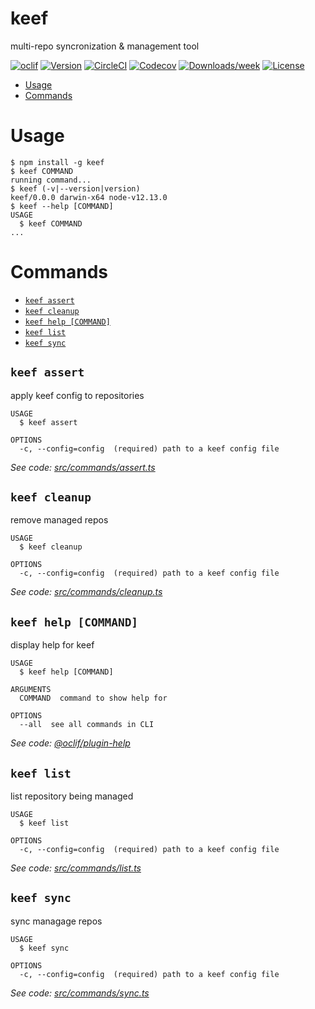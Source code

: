 keef
====

multi-repo syncronization &amp; management tool

[![oclif](https://img.shields.io/badge/cli-oclif-brightgreen.svg)](https://oclif.io)
[![Version](https://img.shields.io/npm/v/keef.svg)](https://npmjs.org/package/keef)
[![CircleCI](https://circleci.com/gh/RasPhilCo/keef/tree/master.svg?style=shield)](https://circleci.com/gh/RasPhilCo/keef/tree/master)
[![Codecov](https://codecov.io/gh/RasPhilCo/keef/branch/master/graph/badge.svg)](https://codecov.io/gh/RasPhilCo/keef)
[![Downloads/week](https://img.shields.io/npm/dw/keef.svg)](https://npmjs.org/package/keef)
[![License](https://img.shields.io/npm/l/keef.svg)](https://github.com/RasPhilCo/keef/blob/master/package.json)

<!-- toc -->
* [Usage](#usage)
* [Commands](#commands)
<!-- tocstop -->
# Usage
<!-- usage -->
```sh-session
$ npm install -g keef
$ keef COMMAND
running command...
$ keef (-v|--version|version)
keef/0.0.0 darwin-x64 node-v12.13.0
$ keef --help [COMMAND]
USAGE
  $ keef COMMAND
...
```
<!-- usagestop -->
# Commands
<!-- commands -->
* [`keef assert`](#keef-assert)
* [`keef cleanup`](#keef-cleanup)
* [`keef help [COMMAND]`](#keef-help-command)
* [`keef list`](#keef-list)
* [`keef sync`](#keef-sync)

## `keef assert`

apply keef config to repositories

```
USAGE
  $ keef assert

OPTIONS
  -c, --config=config  (required) path to a keef config file
```

_See code: [src/commands/assert.ts](https://github.com/RasPhilCo/keef/blob/v0.0.0/src/commands/assert.ts)_

## `keef cleanup`

remove managed repos

```
USAGE
  $ keef cleanup

OPTIONS
  -c, --config=config  (required) path to a keef config file
```

_See code: [src/commands/cleanup.ts](https://github.com/RasPhilCo/keef/blob/v0.0.0/src/commands/cleanup.ts)_

## `keef help [COMMAND]`

display help for keef

```
USAGE
  $ keef help [COMMAND]

ARGUMENTS
  COMMAND  command to show help for

OPTIONS
  --all  see all commands in CLI
```

_See code: [@oclif/plugin-help](https://github.com/oclif/plugin-help/blob/v2.2.1/src/commands/help.ts)_

## `keef list`

list repository being managed

```
USAGE
  $ keef list

OPTIONS
  -c, --config=config  (required) path to a keef config file
```

_See code: [src/commands/list.ts](https://github.com/RasPhilCo/keef/blob/v0.0.0/src/commands/list.ts)_

## `keef sync`

sync managage repos

```
USAGE
  $ keef sync

OPTIONS
  -c, --config=config  (required) path to a keef config file
```

_See code: [src/commands/sync.ts](https://github.com/RasPhilCo/keef/blob/v0.0.0/src/commands/sync.ts)_
<!-- commandsstop -->
